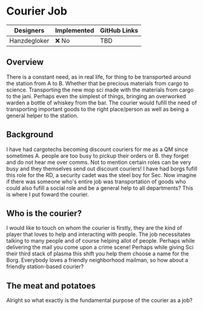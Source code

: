 # Courier Job

| Designers | Implemented | GitHub Links |
|---|---|---|
| Hanzdegloker | :x: No | TBD |

## Overview

There is a constant need, as in real life, for thing to be transported around the station from A to B. Whether that be precious materials from cargo
to science. Transporting the new mop sci made with the materials from cargo to the jani. Perhaps even the simplest of things, bringing an overworked
warden a bottle of whiskey from the bar. The courier would fufill the need of transporting important goods to the right place/person as well as being
a general helper to the station.

## Background

I have had cargotechs becoming discount couriers for me as a QM since sometimes A. people are too busy to pickup their orders or B. they forget and 
do not hear me over comms. Not to mention certain roles can be very busy and they themselves send out discount couriers! I have had borgs fufill this 
role for the RD, a security cadet was the steel boy for Sec. Now imagine if there was someone who's entire job was transportation of goods who could also
fufill a social role and be a general help to all departments? This is where I put foward the courier.

## Who is the courier?

I would like to touch on whom the courier is firstly, they are the kind of player that loves to help and interacting with people. The job necessitates 
talking to many people and of course helping allot of people. Perhaps while delivering the mail you come upon a crime scene! Perhaps while giving Sci 
their third stack of plasma this shift you help them choose a name for the Borg. Everybody loves a friendly neighborhood mailman, so how about a friendly
station-based courier?

## The meat and potatoes

Alright so what exactly is the fundamental purpose of the courier as a job?
